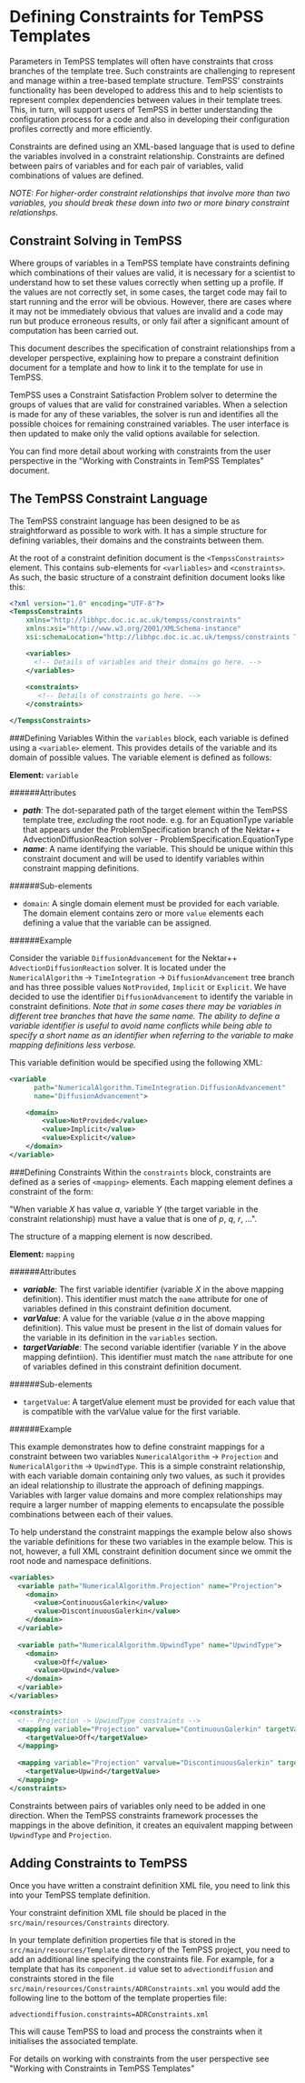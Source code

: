 # Defining Constraints for TemPSS Templates

Parameters in TemPSS templates will often have constraints that cross branches of the template tree. Such constraints are challenging to represent and manage within a tree-based template structure. TemPSS' constraints functionality has been developed to address this and to help scientists to represent complex dependencies between values in their template trees. This, in turn, will support users of TemPSS in better understanding the configuration process for a code and also in developing their configuration profiles correctly and more efficiently. 

Constraints are defined using an XML-based language that is used to define the variables involved in a constraint relationship. Constraints are defined between pairs of variables and for each pair of variables, valid combinations of values are defined. 

*NOTE: For higher-order constraint relationships that involve more than two variables, you should break these down into two or more binary constraint relationshps.*

## Constraint Solving in TemPSS

Where groups of variables in a TemPSS template have constraints defining which combinations of their values are valid, it is necessary for a scientist to understand how to set these values correctly when setting up a profile. If the values are not correctly set, in some cases, the target code may fail to start running and the error will be obvious. However, there are cases where it may not be immediately obvious that values are invalid and a code may run but produce erroneous results, or only fail after a significant amount of computation has been carried out.

This document describes the specification of constraint relationships from a developer perspective, explaining how to prepare a constraint definition document for a template and how to link it to the template for use in TemPSS.

TemPSS uses a Constraint Satisfaction Problem solver to determine the groups of values that are valid for constrained variables. When a selection is made for any of these variables, the solver is run and identifies all the possible choices for remaining constrained variables. The user interface is then updated to make only the valid options available for selection.

You can find more detail about working with constraints from the user perspective in the "Working with Constraints in TemPSS Templates" document.

## The TemPSS Constraint Language

The TemPSS constraint language has been designed to be as straightforward as possible to work with. It has a simple structure for defining variables, their domains and the constraints between them.

At the root of a constraint definition document is the `<TempssConstraints>` element. This contains sub-elements for `<varliables>` and `<constraints>`. As such, the basic structure of a constraint definition document looks like this:

```xml
<?xml version="1.0" encoding="UTF-8"?> 
<TempssConstraints     
    xmlns="http://libhpc.doc.ic.ac.uk/tempss/constraints"  
    xmlns:xsi="http://www.w3.org/2001/XMLSchema-instance"
    xsi:schemaLocation="http://libhpc.doc.ic.ac.uk/tempss/constraints TempssConstraints.xsd">

    <variables>
      <!-- Details of variables and their domains go here. -->
    </variables>
    
    <constraints>
       <!-- Details of constraints go here. -->
    </constraints>

</TempssConstraints>
```

###Defining Variables
Within the `variables` block, each variable is defined using a `<variable>` element. This provides details of the variable and its domain of possible values. The variable element is defined as follows:

__Element:__ `variable`<br/>
 
######Attributes
 
 * ___path___: The dot-separated path of the target element within the TemPSS template tree, _excluding_ the root node. e.g. for an EquationType variable that appears under the ProblemSpecification branch of the Nektar++ AdvectionDiffusionReaction solver - ProblemSpecification.EquationType
 * ___name___: A name identifying the variable. This should be unique within this constraint document and will be used to identify variables within constraint mapping definitions.

######Sub-elements

 * `domain`: A single domain element must be provided for each variable. The domain element contains zero or more `value` elements each defining a value that the variable can be assigned.

######Example

Consider the variable `DiffusionAdvancement` for the Nektar++ `AdvectionDiffusionReaction` solver. It is located under the `NumericalAlgorithm` -> `TimeIntegration` -> `DiffusionAdvancement` tree branch and has three possible values `NotProvided`, `Implicit` or `Explicit`. We have decided to use the identifier `DiffusionAdvancement` to identify the variable in constraint definitions. _Note that in some cases there may be variables in different tree branches that have the same name. The ability to define a variable identifier is useful to avoid name conflicts while being able to specify a short name as an identifier when referring to the variable to make mapping definitions less verbose._

This variable definition would be specified using the following XML:

```xml
<variable 
      path="NumericalAlgorithm.TimeIntegration.DiffusionAdvancement" 
      name="DiffusionAdvancement">

    <domain>
        <value>NotProvided</value>
        <value>Implicit</value>
        <value>Explicit</value>
    </domain>
</variable>
```

###Defining Constraints
Within the `constraints` block, constraints are defined as a series of `<mapping>` elements. Each mapping element defines a constraint of the form:

"When variable _X_ has value _a_, variable _Y_ (the target variable in the constraint relationship) must have a value that is one of _p_, _q_, _r_, ...". 

The structure of a mapping element is now described.

__Element:__ `mapping`<br/>
 
######Attributes

 * ___variable___: The first variable identifier (variable _X_ in the above mapping definition). This identifier must match the `name` attribute for one of variables defined in this constraint definition document.
 * ___varValue___: A value for the variable (value _a_ in the above mapping definition). This value must be present in the list of domain values for the variable in its definition in the `variables` section. 
 * ___targetVariable___: The second variable identifier (variable _Y_ in the above mapping defintiion). This identifier must match the `name` attribute for one of variables defined in this constraint definition document.

######Sub-elements

 * `targetValue`: A targetValue element must be provided for each value that is compatible with the varValue value for the first variable.

######Example

This example demonstrates how to define constraint mappings for a constraint between two variables `NumericalAlgorithm` -> `Projection` and `NumericalAlgorithm` -> `UpwindType`. This is a simple constraint relationship, with each variable domain containing only two values, as such it provides an ideal relationship to illustrate the approach of defining mappings. Variables with larger value domains and more complex relationships may require a larger number of mapping elements to encapsulate the possible combinations between each of their values. 

To help understand the constraint mappings the example below also shows the variable definitions for these two variables in the example below. This is not, however, a full XML constraint definition document since we ommit the root node and namespace definitions.

```xml
<variables>
  <variable path="NumericalAlgorithm.Projection" name="Projection">
    <domain>
      <value>ContinuousGalerkin</value>
      <value>DiscontinuousGalerkin</value>
    </domain>
  </variable>
      
  <variable path="NumericalAlgorithm.UpwindType" name="UpwindType">
    <domain>
      <value>Off</value>
      <value>Upwind</value>
    </domain>
  </variable>
</variables>

<constraints>
  <!-- Projection -> UpwindType constraints -->
  <mapping variable="Projection" varvalue="ContinuousGalerkin" targetVariable="UpwindType">
    <targetValue>Off</targetValue>
  </mapping>
  
  <mapping variable="Projection" varvalue="DiscontinuousGalerkin" targetVariable="UpwindType">
    <targetValue>Upwind</targetValue>
  </mapping>
</constraints>
```

Constraints between pairs of variables only need to be added in one direction. When the TemPSS constraints framework processes the mappings in the above definition, it creates an equivalent mapping between `UpwindType` and `Projection`.

## Adding Constraints to TemPSS

Once you have written a constraint definition XML file, you need to link this into your TemPSS template definition.

Your constraint definition XML file should be placed in the `src/main/resources/Constraints` directory.

In your template definition properties file that is stored in the `src/main/resources/Template` directory of the TemPSS project, you need to add an additional line specifying the constraints file. For example, for a template that has its `component.id` value set to `advectiondiffusion` and constraints stored in the file `src/main/resources/Constraints/ADRConstraints.xml` you would add the following line to the bottom of the template properties file:

```
advectiondiffusion.constraints=ADRConstraints.xml
```

This will cause TemPSS to load and process the constraints when it initialises the associated template.


For details on working with constraints from the user perspective see "Working with Constraints in TemPSS Templates"